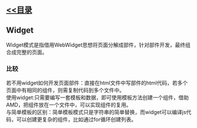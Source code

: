 ## [<<目录](https://github.com/snsart/blog/blob/master/README.md)

## Widget
Widget模式是指借用WebWidget思想将页面分解成部件，针对部件开发，最终组合成完整的页面。
### 比较
若不用widget如何开发页面部件：直接在html文件中写部件的html代码，若多个页面中有相同的组件，则需复制代码到多个文件中。<br>
使用widget:只需要编写一套模板和数据，即可使用模板方法创建一个组件，借助AMD，把组件放在一个文件中，可以实现组件的复用。<br>
与简单模板的区别：简单模板模式只是字符串的简单替换，而widget可以编译js代码，可以创建更复杂的组件，比如通过for循环创建列表。<br>
